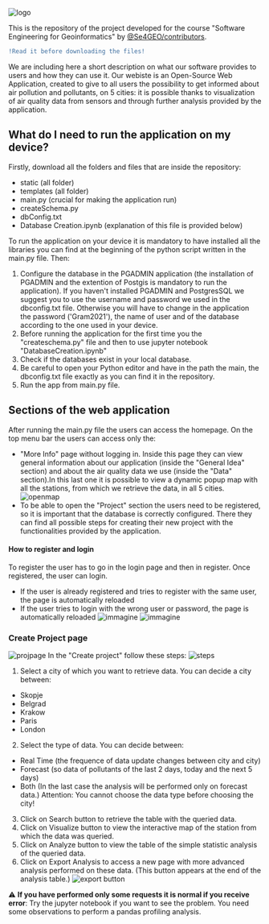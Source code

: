 
![logo](https://user-images.githubusercontent.com/72648197/170985612-5f4d9e43-4dd0-4541-89a7-63c116f66eda.png)

This is the repository of the project developed for the course "Software Engineering for Geoinformatics" by [@Se4GEO/contributors](https://github.com/Rkomi98/S4GEO/graphs/contributors). 
```diff
!Read it before downloading the files!
```
We are including here a short description on what our software provides to users and how they can use it.
Our webiste is an Open-Source Web Application, created to give to all users the possibility to get informed about air pollution and pollutants, on 5 cities: it is possible thanks to visualization of air quality data from sensors and through further analysis provided by the application.

## What do I need to run the application on my device? 
Firstly, download all the folders and files that are inside the repository:
* static (all folder)
* templates (all folder)
* main.py (crucial for making the application run)
* createSchema.py
* dbConfig.txt
* Database Creation.ipynb (explanation of this file is provided below)

To run the application on your device it is mandatory to have installed all the libraries you can find at the beginning of the python script written in the main.py file. Then:
1. Configure the database in the PGADMIN application (the installation of PGADMIN and the extention of Postgis is mandatory to run the application). If you haven't installed PGADMIN and PostgresSQL we suggest you to use the username and password we used in the dbconfig.txt file. Otherwise you will have to change in the application the password ('Gram2021'), the name of user and of the database according to the one used in your device. 
2. Before running the application for the first time you the "createschema.py" file and then to use jupyter notebook "DatabaseCreation.ipynb"
3. Check if the databases exist in your local database.
4. Be careful to open your Python editor and have in the path the main, the dbconfig.txt file exactly as you can find it in the repository.
5. Run the app from main.py file.
## Sections of the web application
After running the main.py file the users can access the homepage. On the top menu bar the users can access only the:
- "More Info" page without logging in. Inside this page they can view general information about our application (inside the "General Idea" section) and about the air quality data we use (inside the "Data" section).In this last one it is possible to view a dynamic popup map with all the stations, from which we retrieve the data, in all 5 cities.
![openmap](https://user-images.githubusercontent.com/94118751/172138506-ed8aa833-d8e4-40c2-99e3-484f147fd6f2.jpg)
- To be able to open the "Project" section the users need to be registered, so it is important that the database is correctly configured. There they can find all possible steps for creating their new project with the functionalities provided by the application.
#### How to register and login
To register the user has to go in the login page and then in register. Once registered, the user can login.
* If the user is already registered and tries to register with the same user, the page is automatically reloaded
* If the user tries to login with the wrong user or password, the page is automatically reloaded
![immagine](https://user-images.githubusercontent.com/72648197/171901830-c62b520e-1a0d-4f18-80f1-4a843e73a182.png)
![immagine](https://user-images.githubusercontent.com/72648197/171902834-46eb3940-d959-49f8-88e2-eeaf71c81ac6.png)


### Create Project page
![projpage](https://user-images.githubusercontent.com/94118751/172116201-b3346263-2c45-48de-bc41-a53e06fd3e90.jpg)
In the "Create project" follow these steps:
![steps](https://user-images.githubusercontent.com/94118751/172134922-b9b48362-f064-45e1-ad88-63d6e9b22f53.jpg)
1. Select a city of which you want to retrieve data. You can decide a city between:
* Skopje
* Belgrad
* Krakow
* Paris
* London
2. Select the type of data. You can decide between:
* Real Time (the frequence of data update changes between city and city)
* Forecast (so data of pollutants of the last 2 days, today and the next 5 days)
* Both (In the last case the analysis will be performed only on forecast data.)
Attention: You cannot choose the data type before choosing the city!
3. Click on Search button to retrieve the table with the queried data.
4. Click on Visualize button to view the interactive map of the station from which the data was queried.
5. Click on Analyze button to view the table of the simple statistic analysis of the queried data.
6. Click on Export Analysis to access a new page with more advanced analysis performed on these data. (This button appears at the end of the analysis table.)
![export button](https://user-images.githubusercontent.com/94118751/172136716-9df0647e-8024-4f62-85a7-66d5440fea1a.jpg)


:warning: **If you have performed only some requests it is normal if you receive error**: Try the jupyter notebook if you want to see the problem. You need some observations to perform a pandas profiling analysis.

